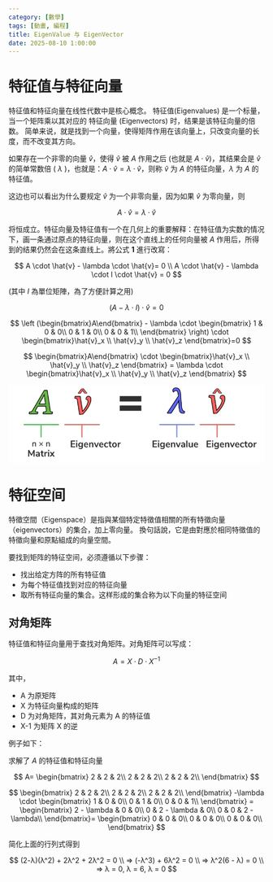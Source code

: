 ```yaml
---
category: [數學]
tags: [動畫, 編程]
title: EigenValue 与 EigenVector
date: 2025-08-10 1:00:00
---
```


<style>
  table {
    width: 100%
    }
  td {
    vertical-align: center;
    text-align: center;
  }
  table.inputT{
    margin: 10px;
    width: auto;
    margin-left: auto;
    margin-right: auto;
    border: none;
  }
  input{
    text-align: center;
    padding: 0px 10px;
  }
</style>

# 特征值与特征向量

特征值和特征向量在线性代数中是核心概念。 特征值(Eigenvalues) 是一个标量，当一个矩阵乘以其对应的 特征向量 (Eigenvectors) 时，结果是该特征向量的倍数。 简单来说，就是找到一个向量，使得矩阵作用在该向量上，只改变向量的长度，而不改变其方向。 

如果存在一个非零的向量 $\hat{v}$，使得 $\hat{v}$ 被 $A$ 作用之后 (也就是 $A \cdot \hat{v}$)，其结果会是 $\hat{v}$ 的简单常数倍 ( $\lambda$ )，也就是：$A \cdot \hat{v} = \lambda \cdot \hat{v}$，则称 $\hat{v}$ 为 $A$ 的特征向量，$\lambda$ 为 $A$ 的特征值。

这边也可以看出为什么要规定 $\hat{v}$ 为一个非零向量，因为如果 $\hat{v}$ 为零向量，则 

$$
A \cdot \hat{v} = \lambda \cdot \hat{v}
$$ 

将恒成立。特征向量及特征值有一个在几何上的重要解释：在特征值为实数的情况下，画一条通过原点的特征向量，则在这个直线上的任何向量被 $A$ 作用后，所得到的结果仍然会在这条直线上。將公式 **1** 進行改寫：

$$
A \cdot \hat{v} - \lambda \cdot \hat{v}= 0 \\
A \cdot \hat{v} - \lambda \cdot I \cdot \hat{v} = 0 
$$

(其中 $I$ 為單位矩陣，為了方便計算之用)

$$
(A - \lambda \cdot I) \cdot \hat{v} = 0
$$

$$
\left (\begin{bmatrix}A\end{bmatrix} - \lambda \cdot \begin{bmatrix}
 1 & 0 & 0\\
 0 & 1 & 0\\
 0 & 0 & 1\\
\end{bmatrix} \right) \cdot \begin{bmatrix}\hat{v}_x \\ \hat{v}_y \\ \hat{v}_z \end{bmatrix}=0
$$

$$
\begin{bmatrix}A\end{bmatrix} \cdot \begin{bmatrix}\hat{v}_x \\ \hat{v}_y \\ \hat{v}_z \end{bmatrix} = \lambda \cdot \begin{bmatrix}\hat{v}_x \\ \hat{v}_y \\ \hat{v}_z \end{bmatrix}
$$

![Alt X](../assets/img/math/eigen.png)

# 特征空间

特徵空間（Eigenspace）是指與某個特定特徵值相關的所有特徵向量（eigenvectors）的集合，加上零向量。 換句話說，它是由對應於相同特徵值的特徵向量和原點組成的向量空間。

要找到矩阵的特征空间，必须遵循以下步骤：

 - 找出给定方阵的所有特征值
 - 为每个特征值找到对应的特征向量
 - 取所有特征向量的集合。这样形成的集合称为以下向量的特征空间

## 对角矩阵

特征值和特征向量用于查找对角矩阵。对角矩阵可以写成：

$$
A = X \cdot D \cdot X^{-1}
$$

其中，
 - A 为原矩阵
 - X 为特征向量构成的矩阵
 - D 为对角矩阵，其对角元素为 A 的特征值
 - X-1 为矩阵 X 的逆

例子如下：

求解了 $A$ 的特征值和特征向量 

$$
 A= \begin{bmatrix}
 2 & 2 & 2\\
 2 & 2 & 2\\
 2 & 2 & 2\\
\end{bmatrix}
$$


$$
\begin{bmatrix}
 2 & 2 & 2\\
 2 & 2 & 2\\
 2 & 2 & 2\\
\end{bmatrix} -\lambda \cdot \begin{bmatrix}
 1 & 0 & 0\\
 0 & 1 & 0\\
 0 & 0 & 1\\
\end{bmatrix} = \begin{bmatrix}
 2 - \lambda & 0 & 0\\
 0 & 2 - \lambda & 0\\
 0 & 0 & 2 - \lambda\\
\end{bmatrix}= \begin{bmatrix}
 0 & 0 & 0\\
 0 & 0 & 0\\
 0 & 0 & 0\\
\end{bmatrix}
$$

简化上面的行列式得到

$$
 (2-λ)(λ^2) + 2λ^2 + 2λ^2 = 0 \\
 ⇒ (-λ^3) + 6λ^2 = 0 \\
 ⇒ λ^2(6 - λ) = 0 \\
 ⇒ λ = 0, λ = 6, λ = 0
$$




